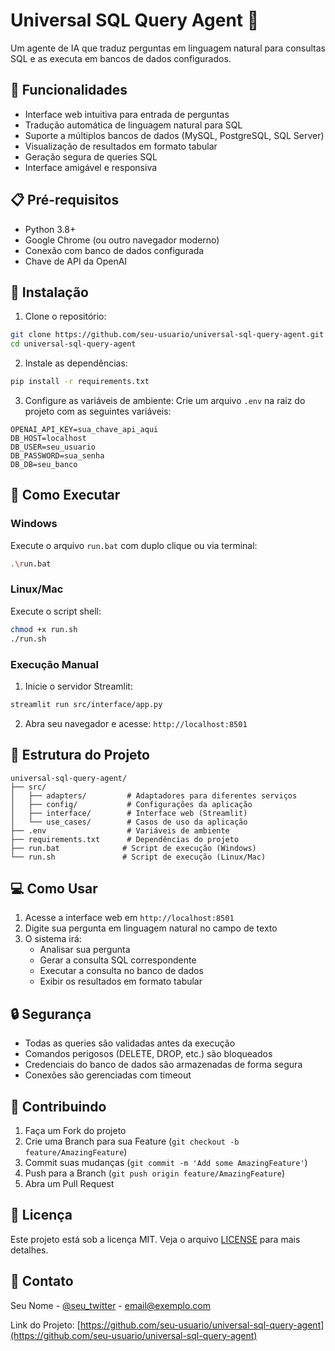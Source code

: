 # Universal SQL Query Agent 🤖

Um agente de IA que traduz perguntas em linguagem natural para consultas SQL e as executa em bancos de dados configurados.

## 🚀 Funcionalidades

- Interface web intuitiva para entrada de perguntas
- Tradução automática de linguagem natural para SQL
- Suporte a múltiplos bancos de dados (MySQL, PostgreSQL, SQL Server)
- Visualização de resultados em formato tabular
- Geração segura de queries SQL
- Interface amigável e responsiva

## 📋 Pré-requisitos

- Python 3.8+
- Google Chrome (ou outro navegador moderno)
- Conexão com banco de dados configurada
- Chave de API da OpenAI

## 🔧 Instalação

1. Clone o repositório:
```bash
git clone https://github.com/seu-usuario/universal-sql-query-agent.git
cd universal-sql-query-agent
```

2. Instale as dependências:
```bash
pip install -r requirements.txt
```

3. Configure as variáveis de ambiente:
Crie um arquivo `.env` na raiz do projeto com as seguintes variáveis:
```env
OPENAI_API_KEY=sua_chave_api_aqui
DB_HOST=localhost
DB_USER=seu_usuario
DB_PASSWORD=sua_senha
DB_DB=seu_banco
```

## 🚀 Como Executar

### Windows
Execute o arquivo `run.bat` com duplo clique ou via terminal:
```bash
.\run.bat
```

### Linux/Mac
Execute o script shell:
```bash
chmod +x run.sh
./run.sh
```

### Execução Manual
1. Inicie o servidor Streamlit:
```bash
streamlit run src/interface/app.py
```
2. Abra seu navegador e acesse: `http://localhost:8501`

## 📁 Estrutura do Projeto

```
universal-sql-query-agent/
├── src/
│   ├── adapters/         # Adaptadores para diferentes serviços
│   ├── config/           # Configurações da aplicação
│   ├── interface/        # Interface web (Streamlit)
│   └── use_cases/        # Casos de uso da aplicação
├── .env                  # Variáveis de ambiente
├── requirements.txt      # Dependências do projeto
├── run.bat              # Script de execução (Windows)
└── run.sh               # Script de execução (Linux/Mac)
```

## 💻 Como Usar

1. Acesse a interface web em `http://localhost:8501`
2. Digite sua pergunta em linguagem natural no campo de texto
3. O sistema irá:
   - Analisar sua pergunta
   - Gerar a consulta SQL correspondente
   - Executar a consulta no banco de dados
   - Exibir os resultados em formato tabular

## 🔒 Segurança

- Todas as queries são validadas antes da execução
- Comandos perigosos (DELETE, DROP, etc.) são bloqueados
- Credenciais do banco de dados são armazenadas de forma segura
- Conexões são gerenciadas com timeout

## 🤝 Contribuindo

1. Faça um Fork do projeto
2. Crie uma Branch para sua Feature (`git checkout -b feature/AmazingFeature`)
3. Commit suas mudanças (`git commit -m 'Add some AmazingFeature'`)
4. Push para a Branch (`git push origin feature/AmazingFeature`)
5. Abra um Pull Request

## 📝 Licença

Este projeto está sob a licença MIT. Veja o arquivo [LICENSE](LICENSE) para mais detalhes.

## 📧 Contato

Seu Nome - [@seu_twitter](https://twitter.com/seu_twitter) - email@exemplo.com

Link do Projeto: [https://github.com/seu-usuario/universal-sql-query-agent](https://github.com/seu-usuario/universal-sql-query-agent)


